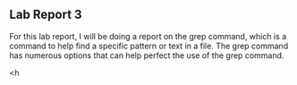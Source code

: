 <h2> Lab Report 3 </h2>

For this lab report, I will be doing a report on the grep command, which is a command to help find a specific pattern or text in a file.
The grep command has numerous options that can help perfect the use of the grep command.

<h

